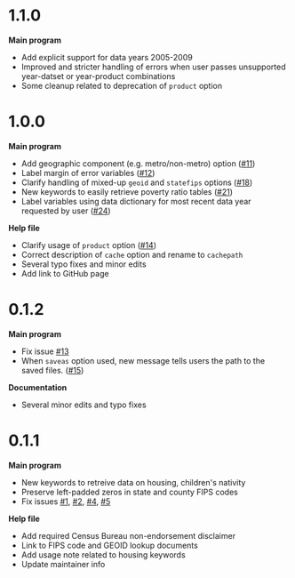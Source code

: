 # 1.1.0

__Main program__

  - Add explicit support for data years 2005-2009
  - Improved and stricter handling of errors when user passes unsupported year-datset or year-product combinations
  - Some cleanup related to deprecation of `product` option

# 1.0.0

__Main program__

  - Add geographic component (e.g. metro/non-metro) option ([#11](https://github.com/CenterOnBudget/getcensus/issues/11))
  - Label margin of error variables ([#12](https://github.com/CenterOnBudget/getcensus/issues/12))
  - Clarify handling of mixed-up `geoid` and `statefips` options ([#18](https://github.com/CenterOnBudget/getcensus/issues/18))
  - New keywords to easily retrieve poverty ratio tables ([#21](https://github.com/CenterOnBudget/getcensus/issues/21))
  - Label variables using data dictionary for most recent data year requested by user ([#24](https://github.com/CenterOnBudget/getcensus/issues/24))

__Help file__

  - Clarify usage of `product` option ([#14](https://github.com/CenterOnBudget/getcensus/issues/14))
  - Correct description of `cache` option and rename to `cachepath`
  - Several typo fixes and minor edits
  - Add link to GitHub page
  
# 0.1.2

__Main program__

  - Fix issue [#13](https://github.com/CenterOnBudget/getcensus/issues/13) 
  - When `saveas` option used, new message tells users the path to the saved files. ([#15](https://github.com/CenterOnBudget/getcensus/issues/15))

__Documentation__

  - Several minor edits and typo fixes

# 0.1.1

__Main program__

  - New keywords to retreive data on housing, children's nativity
  - Preserve left-padded zeros in state and county FIPS codes
  - Fix issues [#1](https://github.com/CenterOnBudget/getcensus/issues/1), [#2](https://github.com/CenterOnBudget/getcensus/issues/2),  [#4](https://github.com/CenterOnBudget/getcensus/issues/4), [#5](https://github.com/CenterOnBudget/getcensus/issues/5)


__Help file__

  - Add required Census Bureau non-endorsement disclaimer
  - Link to FIPS code and GEOID lookup documents
  - Add usage note related to housing keywords
  - Update maintainer info


